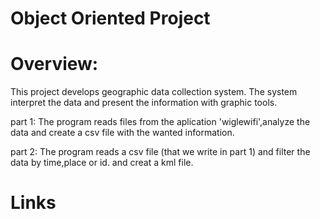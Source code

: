 # Object Oriented Project

# Overview:
This project develops geographic data collection system. The system interpret the data and present the information with graphic tools.

part 1: The program reads files from the aplication 'wiglewifi',analyze the data and create a csv file with the wanted information.

part 2: The program reads a csv file (that we write in part 1) and filter the data by time,place or id. and creat a kml file.
# Links
